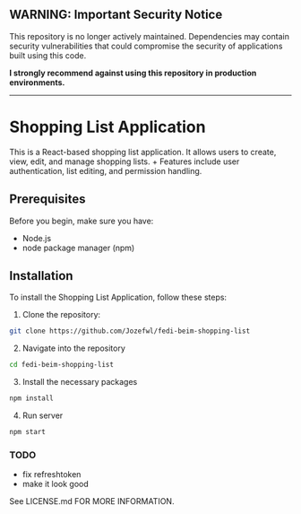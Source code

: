 ## WARNING: Important Security Notice

This repository is no longer actively maintained. Dependencies may contain security vulnerabilities that could compromise the security of applications built using this code.

**I strongly recommend against using this repository in production environments.**

--------------------------
# Shopping List Application

This is a React-based shopping list application. It allows users to create, view, edit, and manage shopping lists. +
Features include user authentication, list editing, and permission handling.

## Prerequisites

Before you begin, make sure you have:
- Node.js
- node package manager (npm)

## Installation

To install the Shopping List Application, follow these steps:

1. Clone the repository:
```bash
git clone https://github.com/Jozefwl/fedi-beim-shopping-list
```
2. Navigate into the repository
```bash
cd fedi-beim-shopping-list
```
3. Install the necessary packages
```bash
npm install
```
4. Run server
```bash
npm start
```

### TODO
- fix refreshtoken
- make it look good

See LICENSE.md FOR MORE INFORMATION.
